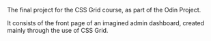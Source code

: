 The final project for the CSS Grid course, as part of the Odin Project.

It consists of the front page of an imagined admin dashboard, created mainly through the use of CSS Grid.